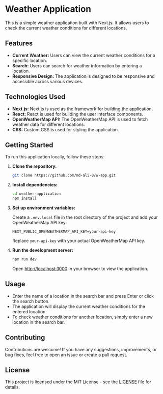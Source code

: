 # Weather Application

This is a simple weather application built with Next.js. It allows users to check the current weather conditions for different locations.

## Features

-   **Current Weather:** Users can view the current weather conditions for a specific location.
-   **Search:** Users can search for weather information by entering a location.
-   **Responsive Design:** The application is designed to be responsive and accessible across various devices.

## Technologies Used

-   **Next.js:** Next.js is used as the framework for building the application.
-   **React:** React is used for building the user interface components.
-   **OpenWeatherMap API:** The OpenWeatherMap API is used to fetch weather data for different locations.
-   **CSS:** Custom CSS is used for styling the application.

## Getting Started

To run this application locally, follow these steps:

1. **Clone the repository:**

    ```bash
    git clone https://github.com/md-ali-0/w-app.git
    ```

2. **Install dependencies:**

    ```bash
    cd weather-application
    npm install
    ```

3. **Set up environment variables:**

    Create a `.env.local` file in the root directory of the project and add your OpenWeatherMap API key:

    ```
    NEXT_PUBLIC_OPENWEATHERMAP_API_KEY=your-api-key
    ```

    Replace `your-api-key` with your actual OpenWeatherMap API key.

4. **Run the development server:**

    ```bash
    npm run dev
    ```

    Open [http://localhost:3000](http://localhost:3000) in your browser to view the application.

## Usage

-   Enter the name of a location in the search bar and press Enter or click the search button.
-   The application will display the current weather conditions for the entered location.
-   To check weather conditions for another location, simply enter a new location in the search bar.

## Contributing

Contributions are welcome! If you have any suggestions, improvements, or bug fixes, feel free to open an issue or create a pull request.

## License

This project is licensed under the MIT License - see the [LICENSE](LICENSE) file for details.
